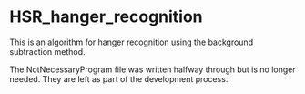 # HSR_hanger_recognition
This is an algorithm for hanger recognition using the background subtraction method.

The NotNecessaryProgram file was written halfway through but is no longer needed. They are left as part of the development process.
